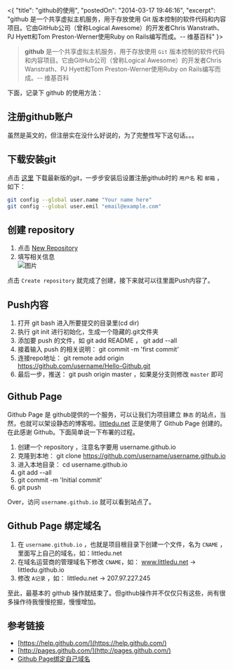 <{
"title": "github的使用",
"postedOn": "2014-03-17 19:46:16",
"excerpt": "github 是一个共享虚拟主机服务，用于存放使用 Git 版本控制的软件代码和内容项目。它由GitHub公司（曾称Logical Awesome）的开发者Chris Wanstrath、PJ Hyett和Tom Preston-Werner使用Ruby on Rails编写而成。-- 维基百科" 
}>

> **github** 是一个共享虚拟主机服务，用于存放使用 `Git` 版本控制的软件代码和内容项目。它由GitHub公司（曾称Logical Awesome）的开发者Chris Wanstrath、PJ Hyett和Tom Preston-Werner使用Ruby on Rails编写而成。-- 维基百科  

下面，记录下 github 的使用方法：

## 注册github账户  

虽然是英文的，但注册实在没什么好说的，为了完整性写下这句话。。。  

## 下载安装git

点击 [这里](http://git-scm.com/downloads) 下载最新版的git，一步步安装后设置注册github时的 `用户名` 和 `邮箱` ，如下：  
``` bash
git config --global user.name "Your name here"
git config --global user.emil "email@example.com"
```
## 创建 repository  
1. 点击 [New Repository](https://github.com/repositories/new)
2. 填写相关信息  
![图片](/images/github的使用/1.png)  

点击 `Create repository` 就完成了创建，接下来就可以往里面Push内容了。  

## Push内容  

1. 打开 git bash 进入所要提交的目录里(cd dir)  
2. 执行 git init 进行初始化，生成一个隐藏的.git文件夹  
3. 添加要 push 的文件，如 git add README ， git add --all
4. 接着输入 push 的相关说明： git commit -m 'first commit'
5. 连接repo地址： git remote add origin https://github.com/username/Hello-Github.git
6. 最后一步，推送： git push origin master ，如果是分支则修改 `master` 即可

## Github Page  

Github Page 是 github提供的一个服务，可以让我们为项目建立 `静态` 的站点，当然，也就可以架设静态的博客啦。[littledu.net](http://littledu.net/) 正是使用了 Github Page 创建的。在此感谢 Github。下面简单说一下布署的过程。

1. 创建一个 repository ，注意名字要用 username.github.io
2. 克隆到本地： git clone https://github.com/username/username.github.io
3. 进入本地目录： cd username.github.io
4. git add --all
5. git commit -m 'Initial commit'
6. git push

Over，访问 `username.github.io` 就可以看到站点了。

## Github Page 绑定域名

1. 在 `username.github.io` ，也就是项目根目录下创建一个文件，名为 `CNAME` ，里面写上自己的域名，如：littledu.net
2. 在域名运营商的管理域名下修改 `CNAME`，如： www.littledu.net -> littledu.github.io
3. 修改 `A记录` ，如： littledu.net -> 207.97.227.245

至此，最基本的 github 操作就结束了。但github操作并不仅仅只有这些，尚有很多操作待我慢慢挖掘，慢慢增加。

## 参考链接

* [https://help.github.com/](https://help.github.com/)
* [http://pages.github.com/](http://pages.github.com/)
* [Github Page绑定自己域名](http://fancyoung.com/blog/host-to-github/)